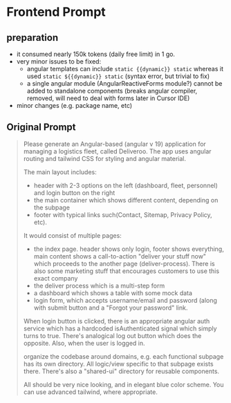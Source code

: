 # Frontend Prompt

## preparation

- it consumed nearly 150k tokens (daily free limit) in 1 go.
- very minor issues to be fixed:
  - angular templates can include `static {{dynamic}} static` whereas it used `static ${{dynamic}} static` (syntax error, but trivial to fix)
  - a single angular module (AngularReactiveForms module?) cannot be added to standalone components (breaks angular compiler, removed, will need to deal with forms later in Cursor IDE)
- minor changes (e.g. package name, etc)

## Original Prompt

> Please generate an Angular-based (angular v 19) application for managing a logistics fleet, called Deliveroo. The app uses angular routing and tailwind CSS for styling and angular material.
> 
> The main layout includes:
> - header with 2-3 options on the left (dashboard, fleet, personnel) and login button on the right
> - the main container which shows different content, depending on the subpage
> - footer with typical links such(Contact, Sitemap, Privacy Policy, etc).
> 
> It would consist of multiple pages:
> - the index page. header shows only login, footer shows everything, main content shows a call-to-action "deliver your stuff now" which proceeds to the another page (deliver-process). There is also some marketing stuff that encourages customers to use this exact company
> - the deliver process which is a multi-step form
> - a dashboard which shows a table with some mock data
> - login form, which accepts username/email and password (along with submit button and a "Forgot your password" link.
> 
> When login button is clicked, there is an appropriate angular auth service which has a hardcoded isAuthenticated signal which simply turns to true. There's analogical log out button which does the opposite. Also, when the user is logged in.
> 
> organize the codebase around domains, e.g. each functional subpage has its own directory. All logic/view specific to that subpage exists there. There's also a "shared-ui" directory for reusable components.
> 
> All should be very nice looking, and in elegant blue color scheme. You can use advanced tailwind, where appropriate.
